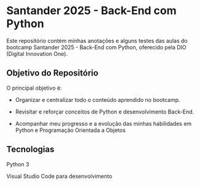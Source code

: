 #  Santander 2025 - Back-End com Python

Este repositório contém minhas anotações e alguns testes das aulas do bootcamp Santander 2025 - Back-End com Python, oferecido pela DIO (Digital Innovation One).

## Objetivo do Repositório

O principal objetivo é:

- Organizar e centralizar todo o conteúdo aprendido no bootcamp.

- Revisitar e reforçar conceitos de Python e desenvolvimento Back-End.

- Acompanhar meu progresso e a evolução das minhas habilidades em Python e Programação Orientada a Objetos


## Tecnologias

Python 3

Visual Studio Code para desenvolvimento





